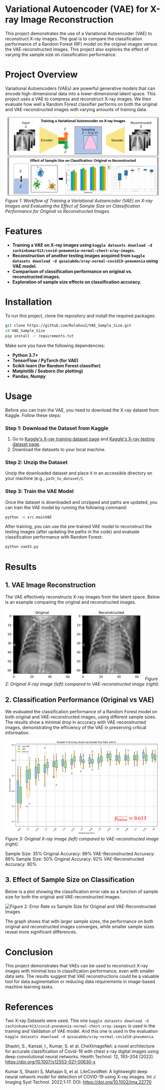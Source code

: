 # Variational Autoencoder (VAE) for X-ray Image Reconstruction
This project demonstrates the use of a Variational Autoencoder (VAE) to reconstruct X-ray images. The goal is to compare the classification performance of a Random Forest (RF) model on the original images versus the VAE-reconstructed images. This project also explores the effect of varying the sample size on classification performance.

# Project Overview
Variational Autoencoders (VAEs) are powerful generative models that can encode high-dimensional data into a lower-dimensional latent space. This project uses a VAE to compress and reconstruct X-ray images. We then evaluate how well a Random Forest classifier performs on both the original and VAE-reconstructed images with varying amounts of training data.

![Figure 1: Project Workflow](results/Workflow.PNG)
*Figure 1: Workflow of Training a Variational Autoencoder (VAE) on X-ray Images and Evaluating the Effect of Sample Size on Classification Performance for Original vs Reconstructed Images.*

# Features
- **Training a VAE on X-ray images using `kaggle datasets download -d sachinkumar413/covid-pneumonia-normal-chest-xray-images`.**
- **Reconstruction of another testing images acquired from `kaggle datasets download -d qusaiabdo/xray-normal-covid19-pneumonia` using VAE model.**
- **Comparison of classification performance on original vs. reconstructed images.**
- **Exploration of sample size effects on classification accuracy.**

# Installation
To run this project, clone the repository and install the required packages:
```bash
git clone https://github.com/Rolahou2/VAE_Sample_Size.git
cd VAE_Sample_Size
pip install -r requirements.txt
```
Make sure you have the following dependencies:

- **Python 3.7+**
- **TensorFlow / PyTorch (for VAE)**
- **Scikit-learn (for Random Forest classifier)**
- **Matplotlib / Seaborn (for plotting)**
- **Pandas, Numpy**

# Usage
Before you can train the VAE, you need to download the X-ray dataset from Kaggle. Follow these steps:

### Step 1: Download the Dataset from Kaggle
1. Go to [Kaggle's X-ray training dataset page](https://www.kaggle.com/datasets/sachinkumar413/covid-pneumonia-normal-chest-xray-images/data) and [Kaggle's X-ray testing dataset page](https://www.kaggle.com/datasets/qusaiabdo/xray-normal-covid19-pneumonia).
2. Download the datasets to your local machine.

### Step 2: Unzip the Dataset
Unzip the downloaded dataset and place it in an accessible directory on your machine (e.g., `path_to_dataset/`).

### Step 3: Train the VAE Model
Once the dataset is downloaded and unzipped and paths are updated, you can train the VAE model by running the following command:

```bash
python -m src.mainVAE
```

After training, you can use the pre-trained VAE model to reconstruct the testing images (after updating the paths in the code) and evaluate classification performance with Random Forest:
```bash
python vaeSS.py
```

# Results
## 1. VAE Image Reconstruction
The VAE effectively reconstructs X-ray images from the latent space. Below is an example comparing the original and reconstructed images.

![Figure 2: Original vs VAE-Reconstructed X-ray Images](results/originalvsreconstr.PNG)
*Figure 2: Original X-ray image (left) compared to VAE-reconstructed image (right).*

## 2. Classification Performance (Original vs VAE)
We evaluated the classification performance of a Random Forest model on both original and VAE-reconstructed images, using different sample sizes. The results show a minimal drop in accuracy with VAE-reconstructed images, demonstrating the efficiency of the VAE in preserving critical information.

![Figure 3: Original vs VAE-Reconstructed X-ray Images](results/classifperformance.PNG)
*Figure 3: Original X-ray image (left) compared to VAE-reconstructed image (right).*

Sample Size: 35%
Original Accuracy: 89%
VAE-Reconstructed Accuracy: 86%
Sample Size: 50%
Original Accuracy: 92%
VAE-Reconstructed Accuracy: 90%

## 3. Effect of Sample Size on Classification
Below is a plot showing the classification error rate as a function of sample size for both the original and VAE-reconstructed images.

![Figure 2: Error Rate vs Sample Size for Original and VAE-Reconstructed Images](path/to/image)

The graph shows that with larger sample sizes, the performance on both original and reconstructed images converges, while smaller sample sizes reveal more significant differences.

# Conclusion
This project demonstrates that VAEs can be used to reconstruct X-ray images with minimal loss in classification performance, even with smaller data sets. The results suggest that VAE reconstructions could be a valuable tool for data augmentation or reducing data requirements in image-based machine learning tasks.

# References
Two X-ray Datasets were used. This one `kaggle datasets download -d sachinkumar413/covid-pneumonia-normal-chest-xray-images` is used in the training and Validation of VAE model. And this one is used in the evaluation `kaggle datasets download -d qusaiabdo/xray-normal-covid19-pneumonia`.

Shastri, S., Kansal, I., Kumar, S. et al. CheXImageNet: a novel architecture for accurate classification of Covid-19 with chest x-ray digital images using deep convolutional neural networks. Health Technol. 12, 193–204 (2022). https://doi.org/10.1007/s12553-021-00630-x

Kumar S, Shastri S, Mahajan S, et al. LiteCovidNet: A lightweight deep neural network model for detection of COVID-19 using X-ray images. Int J Imaging Syst Technol. 2022;1‐17. DOI: https://doi.org/10.1002/ima.22770
